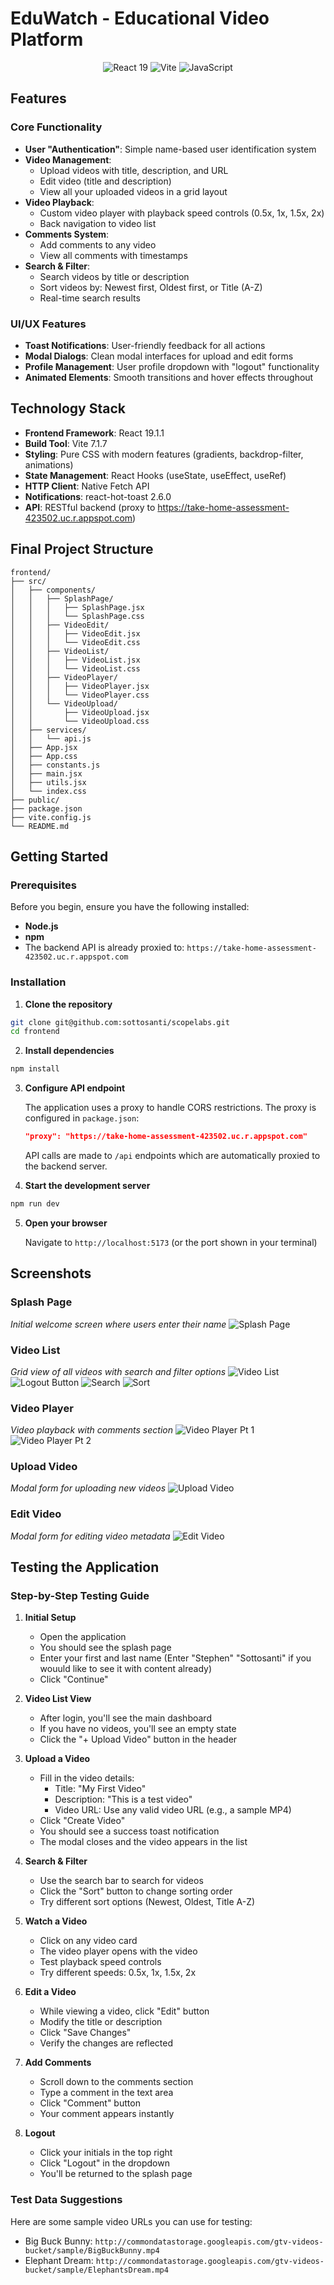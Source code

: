 # EduWatch - Educational Video Platform

<div align="center">
  <img src="https://img.shields.io/badge/React-19.1.1-blue?style=for-the-badge&logo=react" alt="React 19">
  <img src="https://img.shields.io/badge/Vite-7.1.7-646CFF?style=for-the-badge&logo=vite" alt="Vite">
  <img src="https://img.shields.io/badge/JavaScript-ES6+-F7DF1E?style=for-the-badge&logo=javascript" alt="JavaScript">
</div>

## Features

### Core Functionality
- **User "Authentication"**: Simple name-based user identification system
- **Video Management**: 
  - Upload videos with title, description, and URL
  - Edit video (title and description)
  - View all your uploaded videos in a grid layout
- **Video Playback**:
  - Custom video player with playback speed controls (0.5x, 1x, 1.5x, 2x)
  - Back navigation to video list
- **Comments System**:
  - Add comments to any video
  - View all comments with timestamps
- **Search & Filter**:
  - Search videos by title or description
  - Sort videos by: Newest first, Oldest first, or Title (A-Z)
  - Real-time search results

### UI/UX Features
- **Toast Notifications**: User-friendly feedback for all actions
- **Modal Dialogs**: Clean modal interfaces for upload and edit forms
- **Profile Management**: User profile dropdown with "logout" functionality
- **Animated Elements**: Smooth transitions and hover effects throughout

## Technology Stack

- **Frontend Framework**: React 19.1.1
- **Build Tool**: Vite 7.1.7
- **Styling**: Pure CSS with modern features (gradients, backdrop-filter, animations)
- **State Management**: React Hooks (useState, useEffect, useRef)
- **HTTP Client**: Native Fetch API
- **Notifications**: react-hot-toast 2.6.0
- **API**: RESTful backend (proxy to https://take-home-assessment-423502.uc.r.appspot.com)

## Final Project Structure

```
frontend/
├── src/
│   ├── components/
│   │   ├── SplashPage/
│   │   │   ├── SplashPage.jsx
│   │   │   └── SplashPage.css
│   │   ├── VideoEdit/
│   │   │   ├── VideoEdit.jsx
│   │   │   └── VideoEdit.css
│   │   ├── VideoList/
│   │   │   ├── VideoList.jsx
│   │   │   └── VideoList.css
│   │   ├── VideoPlayer/
│   │   │   ├── VideoPlayer.jsx
│   │   │   └── VideoPlayer.css
│   │   └── VideoUpload/
│   │       ├── VideoUpload.jsx
│   │       └── VideoUpload.css
│   ├── services/
│   │   └── api.js
│   ├── App.jsx
│   ├── App.css
│   ├── constants.js
│   ├── main.jsx
│   ├── utils.jsx
│   └── index.css
├── public/
├── package.json
├── vite.config.js
└── README.md
```

## Getting Started

### Prerequisites

Before you begin, ensure you have the following installed:
- **Node.js**
- **npm**
- The backend API is already proxied to: `https://take-home-assessment-423502.uc.r.appspot.com`

### Installation

1. **Clone the repository**
```bash
git clone git@github.com:sottosanti/scopelabs.git
cd frontend
```

2. **Install dependencies**
```bash
npm install
```

3. **Configure API endpoint**
   
   The application uses a proxy to handle CORS restrictions. The proxy is configured in `package.json`:
   ```json
   "proxy": "https://take-home-assessment-423502.uc.r.appspot.com"
   ```
   
   API calls are made to `/api` endpoints which are automatically proxied to the backend server.

4. **Start the development server**
```bash
npm run dev
```

5. **Open your browser**
   
   Navigate to `http://localhost:5173` (or the port shown in your terminal)

## Screenshots

### Splash Page
*Initial welcome screen where users enter their name*
![Splash Page](screenshots/splash-page.png)

### Video List
*Grid view of all videos with search and filter options*
![Video List](screenshots/home-page.png)
![Logout Button](screenshots/logout-button.png)
![Search](screenshots/search.png)
![Sort](screenshots/sort.png)

### Video Player
*Video playback with comments section*
![Video Player Pt 1](screenshots/video-player-1.png)
![Video Player Pt 2](screenshots/video-player-2.png)

### Upload Video
*Modal form for uploading new videos*
![Upload Video](screenshots/upload.png)

### Edit Video
*Modal form for editing video metadata*
![Edit Video](screenshots/edit-video.png)

## Testing the Application

### Step-by-Step Testing Guide

1. **Initial Setup**
   - Open the application
   - You should see the splash page
   - Enter your first and last name (Enter "Stephen" "Sottosanti" if you wouuld like to see it with content already)
   - Click "Continue"

2. **Video List View**
   - After login, you'll see the main dashboard
   - If you have no videos, you'll see an empty state
   - Click the "+ Upload Video" button in the header

3. **Upload a Video**
   - Fill in the video details:
     - Title: "My First Video"
     - Description: "This is a test video"
     - Video URL: Use any valid video URL (e.g., a sample MP4)
   - Click "Create Video"
   - You should see a success toast notification
   - The modal closes and the video appears in the list

4. **Search & Filter**
   - Use the search bar to search for videos
   - Click the "Sort" button to change sorting order
   - Try different sort options (Newest, Oldest, Title A-Z)

5. **Watch a Video**
   - Click on any video card
   - The video player opens with the video
   - Test playback speed controls
   - Try different speeds: 0.5x, 1x, 1.5x, 2x

6. **Edit a Video**
   - While viewing a video, click "Edit" button
   - Modify the title or description
   - Click "Save Changes"
   - Verify the changes are reflected

7. **Add Comments**
   - Scroll down to the comments section
   - Type a comment in the text area
   - Click "Comment" button
   - Your comment appears instantly

8. **Logout**
   - Click your initials in the top right
   - Click "Logout" in the dropdown
   - You'll be returned to the splash page

### Test Data Suggestions

Here are some sample video URLs you can use for testing:
- Big Buck Bunny: `http://commondatastorage.googleapis.com/gtv-videos-bucket/sample/BigBuckBunny.mp4`
- Elephant Dream: `http://commondatastorage.googleapis.com/gtv-videos-bucket/sample/ElephantsDream.mp4`
